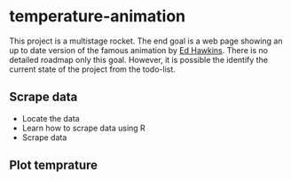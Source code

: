 # temperature-animation

This project is a multistage rocket. The end goal is a web page showing an up to date version of the famous animation by [Ed Hawkins](https://twitter.com/ed_hawkins/status/729753441459945474 "Animation on Twitter"). There is no detailed roadmap only this goal. However, it is possible the identify the current state of the project from the todo-list.

## Scrape data
- Locate the data
- Learn how to scrape data using R
- Scrape data 

## Plot temprature

